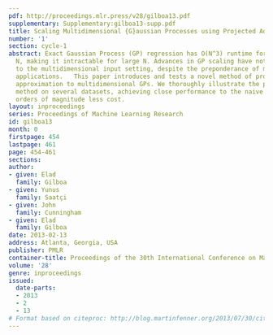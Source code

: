```yaml
---
pdf: http://proceedings.mlr.press/v28/gilboa13.pdf
supplementary: Supplementary:gilboa13-supp.pdf
title: Scaling Multidimensional {G}aussian Processes using Projected Additive Approximations
number: '1'
section: cycle-1
abstract: Exact Gaussian Process (GP) regression has O(N^3) runtime for data size
  N, making it intractable for large N. Advances in GP scaling have not been extended
  to the multidimensional input setting, despite the preponderance of multidimensional
  applications.   This paper introduces and tests a novel method of projected additive
  approximation to multidimensional GPs. We thoroughly illustrate the power of this
  method on several datasets, achieving close performance to the naive Full GP at
  orders of magnitude less cost.
layout: inproceedings
series: Proceedings of Machine Learning Research
id: gilboa13
month: 0
firstpage: 454
lastpage: 461
page: 454-461
sections: 
author:
- given: Elad
  family: Gilboa
- given: Yunus
  family: Saatçi
- given: John
  family: Cunningham
- given: Elad
  family: Gilboa
date: 2013-02-13
address: Atlanta, Georgia, USA
publisher: PMLR
container-title: Proceedings of the 30th International Conference on Machine Learning
volume: '28'
genre: inproceedings
issued:
  date-parts:
  - 2013
  - 2
  - 13
# Format based on citeproc: http://blog.martinfenner.org/2013/07/30/citeproc-yaml-for-bibliographies/
---
```

